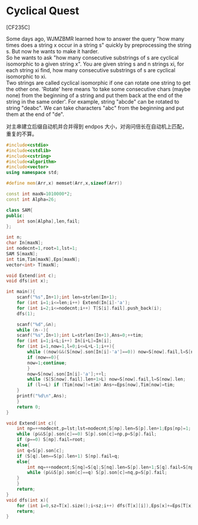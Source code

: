 # Cyclical Quest
[CF235C]

Some days ago, WJMZBMR learned how to answer the query "how many times does a string x occur in a string s" quickly by preprocessing the string s. But now he wants to make it harder.  
So he wants to ask "how many consecutive substrings of s are cyclical isomorphic to a given string x". You are given string s and n strings xi, for each string xi find, how many consecutive substrings of s are cyclical isomorphic to xi.  
Two strings are called cyclical isomorphic if one can rotate one string to get the other one. 'Rotate' here means 'to take some consecutive chars (maybe none) from the beginning of a string and put them back at the end of the string in the same order'. For example, string "abcde" can be rotated to string "deabc". We can take characters "abc" from the beginning and put them at the end of "de".

对主串建立后缀自动机并合并得到 endpos 大小，对询问倍长在自动机上匹配，重复的不算。

```cpp
#include<cstdio>
#include<cstdlib>
#include<cstring>
#include<algorithm>
#include<vector>
using namespace std;

#define mem(Arr,x) memset(Arr,x,sizeof(Arr))

const int maxN=1010000*2;
const int Alpha=26;

class SAM{
public:
    int son[Alpha],len,fail;
};

int n;
char In[maxN];
int nodecnt=1,root=1,lst=1;
SAM S[maxN];
int tim,Tim[maxN],Eps[maxN];
vector<int> T[maxN];

void Extend(int c);
void dfs(int x);

int main(){
    scanf("%s",In+1);int len=strlen(In+1);
    for (int i=1;i<=len;i++) Extend(In[i]-'a');
    for (int i=2;i<=nodecnt;i++) T[S[i].fail].push_back(i);
    dfs(1);

    scanf("%d",&n);
    while (n--){
	scanf("%s",In+1);int L=strlen(In+1),Ans=0;++tim;
	for (int i=1;i<L;i++) In[i+L]=In[i];
	for (int i=1,now=1,l=0;i<=L+L-1;i++){
	    while ((now)&&(S[now].son[In[i]-'a']==0)) now=S[now].fail,l=S[now].len;
	    if (now==0){
		now=1;continue;
	    }
	    now=S[now].son[In[i]-'a'];++l;
	    while (S[S[now].fail].len+1>L) now=S[now].fail,l=S[now].len;
	    if (l>=L) if (Tim[now]!=tim) Ans+=Eps[now],Tim[now]=tim;
	}
	printf("%d\n",Ans);
    }
    return 0;
}

void Extend(int c){
    int np=++nodecnt,p=lst;lst=nodecnt;S[np].len=S[p].len+1;Eps[np]=1;
    while (p&&S[p].son[c]==0) S[p].son[c]=np,p=S[p].fail;
    if (p==0) S[np].fail=root;
    else{
	int q=S[p].son[c];
	if (S[q].len==S[p].len+1) S[np].fail=q;
	else{
	    int nq=++nodecnt;S[nq]=S[q];S[nq].len=S[p].len+1;S[q].fail=S[np].fail=nq;
	    while (p&&S[p].son[c]==q) S[p].son[c]=nq,p=S[p].fail;
	}
    }
    return;
}
void dfs(int x){
    for (int i=0,sz=T[x].size();i<sz;i++) dfs(T[x][i]),Eps[x]+=Eps[T[x][i]];
    return;
}
```